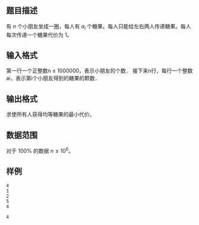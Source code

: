 ## 题目描述

有 $n$ 个小朋友坐成一圈，每人有 $a_i$ 个糖果。每人只能给左右两人传递糖果。每人每次传递一个糖果代价为 $1$。

## 输入格式

第一行一个正整数n ≤ 1000000，表示小朋友的个数．
接下来n行，每行一个整数ai，表示第i个小朋友得到的糖果的颗数．

## 输出格式

求使所有人获得均等糖果的最小代价。

## 数据范围

对于 100% 的数据 $n \leq 10^6$。

## 样例

```input1
4
1
2
5
4
```

```output1
4
```

